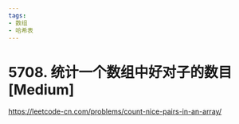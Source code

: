 ```yaml
---
tags:
- 数组
- 哈希表
---
```


# 5708. 统计一个数组中好对子的数目 [Medium]

<https://leetcode-cn.com/problems/count-nice-pairs-in-an-array/>
